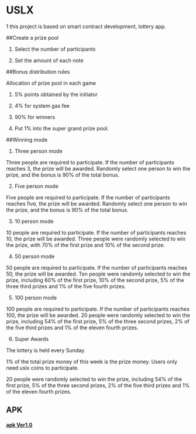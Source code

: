 # USLX

1 this project is based on smart contract development, lottery app.

##Create a prize pool

1. Select the number of participants

2. Set the amount of each note
 


##Bonus distribution rules

Allocation of prize pool in each game

1. 5% points obtained by the initiator

2. 4% for system gas fee

3. 90% for winners

4. Put 1% into the super grand prize pool.




##Winning mode

1. Three person mode

Three people are required to participate. If the number of participants reaches 3, the prize will be awarded. Randomly select one person to win the prize, and the bonus is 90% of the total bonus.

2. Five person mode

Five people are required to participate. If the number of participants reaches five, the prize will be awarded. Randomly select one person to win the prize, and the bonus is 90% of the total bonus.

3. 10 person mode

10 people are required to participate. If the number of participants reaches 10, the prize will be awarded. Three people were randomly selected to win the prize, with 70% of the first prize and 10% of the second prize.

4. 50 person mode

50 people are required to participate. If the number of participants reaches 50, the prize will be awarded. Ten people were randomly selected to win the prize, including 60% of the first prize, 10% of the second prize, 5% of the three third prizes and 1% of the five fourth prizes.

5. 100 person mode

100 people are required to participate. If the number of participants reaches 100, the prize will be awarded. 20 people were randomly selected to win the prize, including 54% of the first prize, 5% of the three second prizes, 2% of the five third prizes and 1% of the eleven fourth prizes.

6. Super Awards

The lottery is held every Sunday.

1% of the total prize money of this week is the prize money. Users only need uslx coins to participate.

20 people were randomly selected to win the prize, including 54% of the first prize, 5% of the three second prizes, 2% of the five third prizes and 1% of the eleven fourth prizes.



## APK

#### [apk Ver1.0]( https://github.com/allengravelle/uslx-pro/blob/main/apk/oumei_out-release-v1.0.apk )